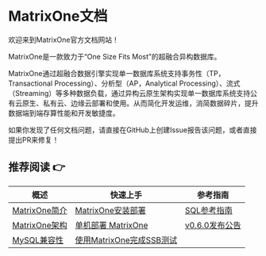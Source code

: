 # **MatrixOne文档**

欢迎来到MatrixOne官方文档网站！

MatrixOne是一款致力于“One Size Fits Most”的超融合异构数据库。

MatrixOne通过超融合数据引擎实现单一数据库系统支持事务性（TP，Transactional Processing）、分析型（AP，Analytical Processing）、流式（Streaming）等多种数据负载，通过异构云原生架构实现单一数据库系统支持公有云原生、私有云、边缘云部署和使用。从而简化开发运维，消简数据碎片，提升数据端到端存算性能和开发敏捷度。  

如果你发现了任何文档问题，请直接在GitHub上创建Issue报告该问题，或者直接提出PR来修复！

## **推荐阅读 👉**

|  概述   | 快速上手  |  参考指南  
|  ----  | ----  |  ----  
| [MatrixOne简介](MatrixOne/Overview/matrixone-introduction.md)  | [MatrixOne安装部署](MatrixOne/Get-Started/install-standalone-matrixone.md) | 	[SQL参考指南](MatrixOne/Reference/SQL-Reference/Data-Definition-Statements/create-database.md)
| [MatrixOne架构](MatrixOne/Overview/matrixone-architecture-design.md)  | [单机部署 MatrixOne](MatrixOne/Get-Started/install-standalone-matrixone.md) | [v0.6.0发布公告](MatrixOne/Release-Notes/v0.6.0.md)
| [MySQL兼容性](MatrixOne/Overview/mysql-compatibility.md)  | [使用MatrixOne完成SSB测试](MatrixOne/Tutorial/SSB-test-with-matrixone.md)
